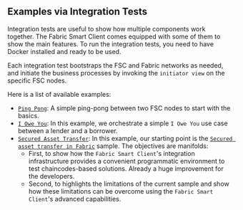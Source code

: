 ## Examples via Integration Tests

Integration tests are useful to show how multiple components work together.
The Fabric Smart Client comes equipped with some of them to show the main features.
To run the integration tests, you need to have Docker installed and ready to be used.

Each integration test bootstraps the FSC and Fabric networks as needed, and initiate the
business processes by invoking the `initiator view` on the specific FSC nodes.

Here is a list of available examples:

- [`Ping Pong`](./fsc/pingpong/README.md): A simple ping-pong between two FSC nodes to start with the basics.
- [`I Owe You`](./fabric/iou/README.md): In this example, we orchestrate a simple
  `I Owe You` use case between a lender and a borrower.
- [`Secured Asset Transfer`](./fabric/atsa/README.md): 
  In this example, our starting point is the [`Secured asset transfer in Fabric`](https://hyperledger-fabric.readthedocs.io/en/release-2.2/secured_asset_transfer/secured_private_asset_transfer_tutorial.html) 
  sample. 
  The objectives are manifolds: 
  - First, to show how the `Fabric Smart Client`'s integration infrastructure provides a convenient programmatic environment to test
     chaincodes-based solutions. Already a huge improvement for the developers.
  - Second, to highlights the limitations of the current sample and show how these limitations can be overcome 
    using the `Fabric Smart Client`'s advanced capabilities.
    
